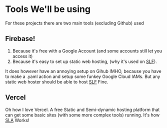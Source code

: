 # Tools We'll be using
For these projects there are two main tools (excluding Github) used
## Firebase!
1. Because it's free with a Google Account (and some accounts still let you access it)
2. Because it's easy to set up static web hosting, (why it's used on [SLF](https://github.com/DamianSwanAAJHS2/SillyLittleFiles)).

It does however have an annoying setup on Gihub IMHO, because you have to make a .yaml action and setup some funkey Google Cloud IAMs. 
But any static web hoster should be able to host [SLF](https://github.com/DamianSwanAAJHS2/SillyLittleFiles) Fine.

## Vercel

Oh how I love Vercel.
A free Static and Semi-dynamic hosting platform that can get some basic sites (with some more complex tools) running. 
It's how [SLA](https://github.com/DamianSwanAAJHS2/acprox) Works!
